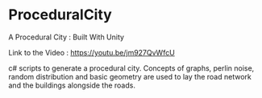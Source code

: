 # ProceduralCity
A Procedural City : Built With Unity

Link to the Video : https://youtu.be/jm927QvWfcU

c# scripts to generate a procedural city. Concepts of graphs, perlin noise, random distribution and basic geometry are used to lay the road network and the buildings alongside the roads. 

